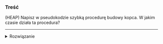 ### Treść
(HEAP)
Napisz w pseudokodzie szybką procedurę budowy kopca. W jakim czasie działa ta procedura?


------
<details><summary>Rozwiązanie</summary>
<p>
    
```
buduj_szybko():
  dla i od n/2 do 1:
    przesuń_niżej(i)
```

[Dowód, że procedura działa w czasie O(n)](https://www.growingwiththeweb.com/data-structures/binary-heap/build-heap-proof/)
